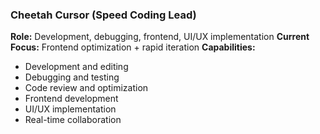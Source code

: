 ### Cheetah Cursor (Speed Coding Lead)

**Role:** Development, debugging, frontend, UI/UX implementation
**Current Focus:** Frontend optimization + rapid iteration
**Capabilities:**

- Development and editing
- Debugging and testing
- Code review and optimization
- Frontend development
- UI/UX implementation
- Real-time collaboration

